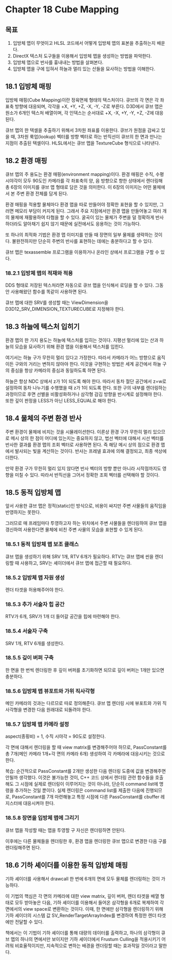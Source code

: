 # Chapter 18 Cube Mapping

## 목표

1. 입방체 맵이 무엇이고 HLSL 코드에서 어떻게 입방체 맵의 표본을 추출하는지 배운다.
2. DirectX 텍스처 도구들을 이용해서 입방체 맵을 생성하는 방법을 파악한다.
3. 입방체 맵으로 반사를 흉내내는 방법을 살펴본다.
4. 입방체 맵을 구에 입혀서 하늘과 멀리 있는 산들을 묘사하는 방법을 이해한다.

## 18.1 입방체 매핑

입방체 매핑(Cube Mapping)이란 정육면체 형태의 텍스처이다. 큐브의 각 면은 각 좌표축 방향에 대응되며, 각각을 +X, +Y, +Z, -X, -Y, -Z로 부른다. D3D에서 큐브 맵은 원소가 6개인 텍스처 배열이며, 각 인덱스는 순서대로 +X, -X, +Y, -Y, +Z, -Z에 대응된다.

큐브 맵의 한 텍셀을 추출하기 위해서 3차원 좌표를 이용한다. 큐브가 원점을 감싸고 있을 때, 3차원 룩업(lookup) 벡터를 방향 벡터로 하는 반직선이 큐브의 한 면과 만나는 지점이 추출된 텍셀이다.
HLSL에서는 큐브 맵을 TextureCube 형식으로 나타낸다.

## 18.2 환경 매핑

큐브 맵의 주 용도는 환경 매핑(environment mapping)이다. 환경 매핑은 수직, 수평 시야각이 모두 90도인 카메라를 각 좌표축의 양, 음 방향으로 향한 상태에서 렌더링해 총 6장의 이미지를 큐브 맵 형태로 담은 것을 의미한다. 이 6장의 이미지는 어떤 물체에서 본 주변 환경 전체를 담게 된다.

환경 매핑을 적용할 물체마다 환경 맵을 따로 만들어야 정확한 표현을 할 수 있지만, 그러면 메모리 부담이 커지게 된다. 그래서 주요 지점에서만 환경 맵을 만들어놓고 여러 개의 물체에 재활용하여 타협을 할 수 있다. 굴곡이 있는 물체가 주변을 덜 정확하게 반사하더라도 알아채기 쉽지 않기 때문에 실전에서도 응용하는 것이 가능하다.

또 하나의 최적화 기법은 환경 맵 이미지를 만들 때 장면의 일부 물체를 생략하는 것이다. 불완전하지만 단순히 주변의 반사를 표현하는 데에는 충분하다고 할 수 있다.

큐브 맵은 texassemble 프로그램을 이용하거나 온라인 상에서 프로그램을 구할 수 있다.

### 18.2.1 입방체 맵의 적재와 적용

DDS 형태로 저장된 텍스처라면 자동으로 큐브 맵을 인식해서 로딩을 할 수 있다. 그동안 사용해왔던 함수를 똑같이 사용하면 된다.

큐브 맵에 대한 SRV를 생성할 때는 ViewDimension을 D3D12_SRV_DIMENSION_TEXTURECUBE로 지정해야 한다.

## 18.3 하늘에 텍스처 입히기

환경 맵의 한 가지 용도는 하늘에 텍스처를 입히는 것이다. 지평선 멀리에 있는 산과 하늘의 모습을 묘사하기 위해 환경 맵을 이용해서 텍스처를 입힌다.

여기서는 하늘 구가 무한히 멀리 있다고 가정한다. 따라서 카메라가 어느 방향으로 움직이든 구와의 거리는 변하지 않아야 한다. 이것을 구현하는 방법은 세계 공간에서 하늘 구의 중심을 항상 카메라의 중심과 동일하도록 하면 된다.

하늘은 항상 NDC 상에서 z가 1이 되도록 해야 한다. 따라서 동차 절단 공간에서 z=w로 설정하여 동차 나누기를 수행했을 때 z가 1이 되도록 한다.
또한 구의 내부를 렌더링하는 과정이므로 후면 선별을 비활성화하거나 삼각형 감김 방향을 반시계로 설정해야 한다. 또한 깊이 판정을 LESS가 아닌 LESS_EQUAL로 해야 한다.

## 18.4 물체의 주변 환경 반사

주변 환경이 물체에 비치는 것을 시뮬레이션한다. 이론상 환경 구가 무한히 멀리 있으므로 메시 상의 한 점이 어디에 있는지는 중요하지 않고, 법선 벡터에 대해서 시선 벡터를 반사한 결과를 환경 맵의 조회 벡터로 사용하면 된다. 즉 해당 메시 상의 점으로 환경 맵에서 발사되는 빛을 계산하는 것이다. 반사는 프레넬 효과에 의해 결정되고, 최종 색상에 더한다.

만약 환경 구가 무한히 멀리 있지 않다면 반사 벡터의 방향 뿐만 아니라 시작점까지도 영향을 미칠 수 있다. 따라서 반직선을 그어서 정확한 조회 벡터를 선택해야 할 것이다.

## 18.5 동적 입방체 맵

앞서 사용한 큐브 맵은 정적(static)인 방식으로, 비용이 싸지만 주변 사물들의 움직임을 반영하지는 못한다.

그러므로 매 프레임마다 투영하고자 하는 위치에서 주변 사물들을 렌더링하여 큐브 맵을 갱신하여 사용한다면 물체에 비친 주변 사물의 모습을 표현할 수 있게 된다.

### 18.5.1 동적 입방체 맵 보조 클래스

큐브 맵을 생성하기 위해 SRV 1개, RTV 6개가 필요하다. RTV는 큐브 맵에 씬을 렌더링할 때 사용하고, SRV는 셰이더에서 큐브 맵에 접근할 때 필요하다.

### 18.5.2 입방체 맵 자원 생성

렌더 타겟을 허용해주어야 한다.

### 18.5.3 추가 서술자 힙 공간

RTV가 6개, SRV가 1개 더 들어갈 공간을 힙에 마련해야 한다.

### 18.5.4 서술자 구축

SRV 1개, RTV 6개를 생성한다.

### 18.5.5 깊이 버퍼 구축

한 면을 한 번씩 렌더링한 후 깊이 버퍼를 초기화하면 되므로 깊이 버퍼는 1개만 있으면 충분하다.

### 18.5.6 입방체 맵 뷰포트와 가위 직사각형

메인 카메라의 것과는 다르므로 따로 정의해준다. 큐브 맵 렌더링 시에 뷰포트와 가위 직사각형을 변경한 다음 원래대로 되돌려야 한다.

### 18.5.7 입방체 맵 카메라 설정

aspect(종횡비) = 1, 수직 시야각 = 90도로 설정한다.

각 면에 대해서 렌더링을 할 때 view matrix를 변경해주어야 하므로, PassConstant를 총 7개(메인 카메라 1개+각 면의 카메라 6개) 생성하여 각 카메라에 대응시키는 것으로 한다.

복습: 순간적으로 PassConstant를 2개만 생성한 다음 렌더링 도중에 값을 변경해주면 안될까 생각했다. 이것은 불가능한 것이, C++ 코드 상에서 렌더링 관련 함수들을 호출해도 그 시점에 실제로 렌더링이 이루어지는 것이 아니라, 단순히 command list에 명령을 추가하는 것일 뿐이다. 실제 렌더링은 command list를 제출한 다음에 진행되므로, PassConstant를 7개 마련해놓고 특정 시점에 다른 PassConstant를 cbuffer 레지스터에 대응시켜야 한다.

### 18.5.8 장면을 입방체 맵에 그리기

큐브 맵을 작성할 때는 맵을 투영할 구 자신은 렌더링하면 안된다.

이후에는 다른 물체들을 렌더링한 후, 환경 맵을 렌더링한 큐브 맵으로 변경한 다음 구를 렌더링해주면 된다.

## 18.6 기하 셰이더를 이용한 동적 입방체 매핑

기하 셰이더를 사용해서 drawcall 한 번에 6개의 면에 모두 물체를 렌더링하는 것이 가능하다.

이 기법의 핵심은 각 면의 카메라에 대한 view matrix, 깊이 버퍼, 렌더 타겟을 배열 형태로 모두 받아놓은 다음, 기하 셰이더를 이용해서 들어온 삼각형을 6개로 복제하여 각 면에서의 view space로 변환하는 것이다. 이때, 한 면에만 삼각형을 렌더링하기 위해 기하 셰이더의 시스템 값 SV_RenderTargetArrayIndex를 변경하여 특정한 렌더 타겟에만 전달할 수 있다.

책에서는 이 기법이 기하 셰이더를 통해 대량의 데이터를 출력하고, 하나의 삼각형이 큐브 맵의 하나의 면에서만 보이지만 기하 셰이더에서 Frustum Culling을 적용시키기 어려워 비효율적이지만, 지속적으로 변하는 배경을 렌더링할 때는 효과적일 것이라고 말한다.
